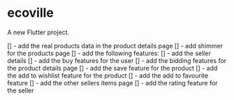 # ecoville

A new Flutter project.

[] - add the real products data in the product details page
[] - add shimmer for the products page
[] - add the following features:
[] - add the seller details
[] - add the buy features for the user
[] - add the bidding features for the product details page
[] - add the save feature for the product
[] - add the add to wishlist feature for the product
[] - add the add to favourite feature
[] - add the other sellers items page
[] - add the rating feature for the seller
